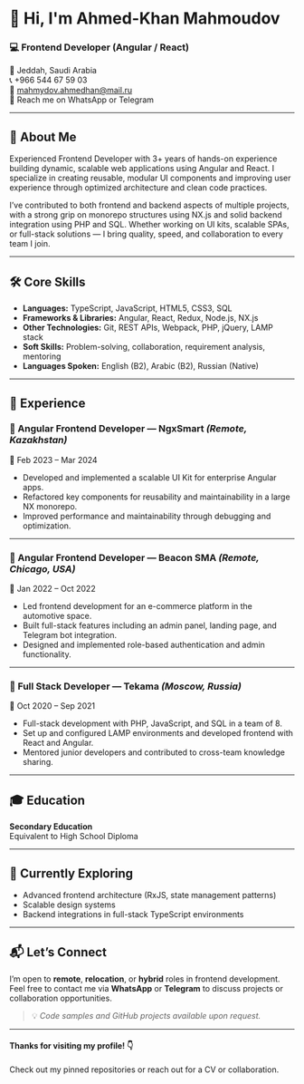 # 👋 Hi, I'm Ahmed-Khan Mahmoudov

### 💻 Frontend Developer (Angular / React)

📍 Jeddah, Saudi Arabia  
📞 +966 544 67 59 03  
📧 [mahmydov.ahmedhan@mail.ru](mailto:mahmydov.ahmedhan@mail.ru)  
💬 Reach me on WhatsApp or Telegram

---

## 🚀 About Me

Experienced Frontend Developer with 3+ years of hands-on experience building dynamic, scalable web applications using Angular and React. I specialize in creating reusable, modular UI components and improving user experience through optimized architecture and clean code practices.

I’ve contributed to both frontend and backend aspects of multiple projects, with a strong grip on monorepo structures using NX.js and solid backend integration using PHP and SQL. Whether working on UI kits, scalable SPAs, or full-stack solutions — I bring quality, speed, and collaboration to every team I join.

---

## 🛠 Core Skills

- **Languages:** TypeScript, JavaScript, HTML5, CSS3, SQL
- **Frameworks & Libraries:** Angular, React, Redux, Node.js, NX.js
- **Other Technologies:** Git, REST APIs, Webpack, PHP, jQuery, LAMP stack
- **Soft Skills:** Problem-solving, collaboration, requirement analysis, mentoring
- **Languages Spoken:** English (B2), Arabic (B2), Russian (Native)

---

## 💼 Experience

### 🔹 Angular Frontend Developer — NgxSmart *(Remote, Kazakhstan)*  
📅 Feb 2023 – Mar 2024  
- Developed and implemented a scalable UI Kit for enterprise Angular apps.  
- Refactored key components for reusability and maintainability in a large NX monorepo.  
- Improved performance and maintainability through debugging and optimization.

---

### 🔹 Angular Frontend Developer — Beacon SMA *(Remote, Chicago, USA)*  
📅 Jan 2022 – Oct 2022  
- Led frontend development for an e-commerce platform in the automotive space.  
- Built full-stack features including an admin panel, landing page, and Telegram bot integration.  
- Designed and implemented role-based authentication and admin functionality.

---

### 🔹 Full Stack Developer — Tekama *(Moscow, Russia)*  
📅 Oct 2020 – Sep 2021  
- Full-stack development with PHP, JavaScript, and SQL in a team of 8.  
- Set up and configured LAMP environments and developed frontend with React and Angular.  
- Mentored junior developers and contributed to cross-team knowledge sharing.

---

## 🎓 Education

**Secondary Education**  
Equivalent to High School Diploma

---

## 🌱 Currently Exploring

- Advanced frontend architecture (RxJS, state management patterns)  
- Scalable design systems  
- Backend integrations in full-stack TypeScript environments  

---

## 📬 Let’s Connect

I’m open to **remote**, **relocation**, or **hybrid** roles in frontend development.  
Feel free to contact me via **WhatsApp** or **Telegram** to discuss projects or collaboration opportunities.

> 💡 *Code samples and GitHub projects available upon request.*

---

#### Thanks for visiting my profile! 👇  
Check out my pinned repositories or reach out for a CV or collaboration.

